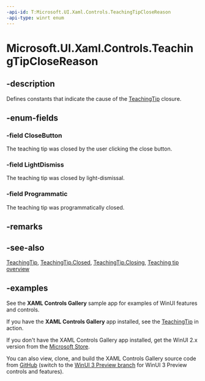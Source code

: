 ```yaml
---
-api-id: T:Microsoft.UI.Xaml.Controls.TeachingTipCloseReason
-api-type: winrt enum
---
```


# Microsoft.UI.Xaml.Controls.TeachingTipCloseReason

<!--
public enum TeachingTipCloseReason
-->

## -description

Defines constants that indicate the cause of the [TeachingTip](teachingtip.md) closure.

## -enum-fields

### -field CloseButton

The teaching tip was closed by the user clicking the close button.

### -field LightDismiss

The teaching tip was closed by light-dismissal.

### -field Programmatic

The teaching tip was programmatically closed.

## -remarks

## -see-also

[TeachingTip](teachingtip.md), [TeachingTip.Closed](teachingtip_closed.md), [TeachingTip.Closing](teachingtip_closing.md), [Teaching tip overview](/windows/apps/design/controls/dialogs-and-flyouts/teaching-tip)

## -examples

See the **XAML Controls Gallery** sample app for examples of WinUI features and controls.

If you have the **XAML Controls Gallery** app installed, see the [TeachingTip](xamlcontrolsgallery:/item/TeachingTip) in action.

If you don't have the XAML Controls Gallery app installed, get the WinUI 2.x version from the [Microsoft Store](https://www.microsoft.com/p/xaml-controls-gallery/9msvh128x2zt).

You can also view, clone, and build the XAML Controls Gallery source code from [GitHub](https://github.com/Microsoft/Xaml-Controls-Gallery) (switch to the [WinUI 3 Preview branch](https://github.com/microsoft/Xaml-Controls-Gallery/tree/winui3preview) for WinUI 3 Preview controls and features).
